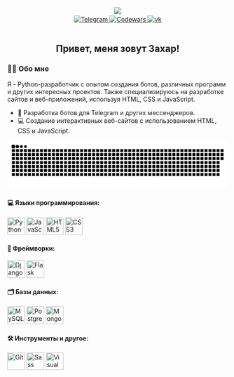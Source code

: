 <div id="header" align="center">
  <img src="https://media.giphy.com/media/zhYSVCirREeIZtONCI/giphy.gif" width="100"/>
</div>
<div id="badges" align="center">
  <a href="https://t.me/GepardXXX">
    <img src="https://img.shields.io/badge/Telegram-2CA5E0?style=for-the-badge&logo=telegram&logoColor=white" alt="Telegram"/>
  </a>
  <a href="https://www.codewars.com/users/GepardJr">
    <img src="https://img.shields.io/badge/Codewars-B1361E?style=for-the-badge&logo=Codewars&logoColor=white" alt="Codewars"/>
  </a>
  <a href="https://vk.com/id376377529">
    <img src="https://img.shields.io/badge/вконтакте-%232E87FB.svg?&style=for-the-badge&logo=vk&logoColor=white" alt="vk"/>

  </a>
</div>
<div align="center"><img src="https://komarev.com/ghpvc/?username=GepardXXX&style=flat-square&color=blue" alt=""/>
</div>
<div id="header" align="center">
    <h2>Привет, меня зовут Захар!</h2>
</div>


### 👨‍💻 Обо мне
Я - Python-разработчик с опытом создания ботов, различных программ и других интересных проектов. Также специализируюсь на разработке сайтов и веб-приложений, используя HTML, CSS и JavaScript.


- 🤖 Разработка ботов для Telegram и других мессенджеров.
- 💻 Создание интерактивных веб-сайтов с использованием HTML, CSS и JavaScript.


<div align="center"><img src="https://raw.githubusercontent.com/GepardXXX/GepardXXX/a85d8b9d5d4a2c694cd03d18aa9ed06fe3054cc7/github-snake.svg" alt=""/>
</div>


#### 💻 Языки программирования:
<div>
  <img src="https://cdn.jsdelivr.net/gh/devicons/devicon/icons/python/python-original.svg" width="40" height="40" title="Python"/>
  <img src="https://cdn.jsdelivr.net/gh/devicons/devicon/icons/javascript/javascript-original.svg" width="40" height="40" title="JavaScript"/>
  <img src="https://cdn.jsdelivr.net/gh/devicons/devicon/icons/html5/html5-original.svg" width="40" height="40" title="HTML5"/>
  <img src="https://cdn.jsdelivr.net/gh/devicons/devicon/icons/css3/css3-original.svg" width="40" height="40" title="CSS3"/>
</div>

#### 🔧 Фреймворки:
<div>
  <img src="https://cdn.jsdelivr.net/gh/devicons/devicon/icons/django/django-plain.svg" width="40" height="40" title="Django"/>
  <img src="https://cdn.jsdelivr.net/gh/devicons/devicon/icons/flask/flask-original.svg" width="40" height="40" title="Flask"/>
</div>

#### 🗂️ Базы данных:
<div>
  <img src="https://cdn.jsdelivr.net/gh/devicons/devicon/icons/mysql/mysql-original.svg" width="40" height="40" title="MySQL"/>
  <img src="https://cdn.jsdelivr.net/gh/devicons/devicon/icons/postgresql/postgresql-original.svg" width="40" height="40" title="PostgreSQL"/>
  <img src="https://cdn.jsdelivr.net/gh/devicons/devicon/icons/mongodb/mongodb-original.svg"  width="40" height="40" title="MongoDB"/>
</div>

#### 🛠️ Инструменты и другое:
<div>
  <img src="https://cdn.jsdelivr.net/gh/devicons/devicon/icons/git/git-original.svg" width="40" height="40" title="Git"/>
  <img src="https://cdn.jsdelivr.net/gh/devicons/devicon/icons/sass/sass-original.svg" width="40" height="40" title="Sass"/>
  <img src="https://cdn.jsdelivr.net/gh/devicons/devicon/icons/vscode/vscode-original.svg" width="40" height="40" title="Visual Studio" />
</div>
